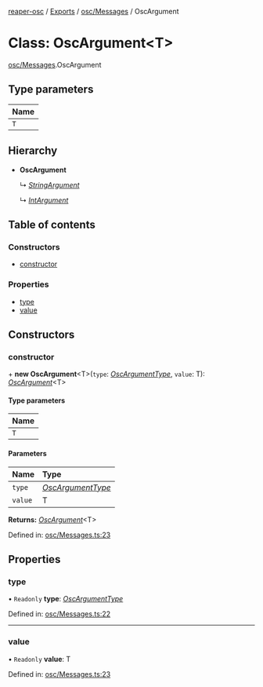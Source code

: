 [reaper-osc](../README.md) / [Exports](../modules.md) / [osc/Messages](../modules/osc_messages.md) / OscArgument

# Class: OscArgument<T\>

[osc/Messages](../modules/osc_messages.md).OscArgument

## Type parameters

| Name |
| :------ |
| `T` |

## Hierarchy

- **OscArgument**

  ↳ [*StringArgument*](osc_messages.stringargument.md)

  ↳ [*IntArgument*](osc_messages.intargument.md)

## Table of contents

### Constructors

- [constructor](osc_messages.oscargument.md#constructor)

### Properties

- [type](osc_messages.oscargument.md#type)
- [value](osc_messages.oscargument.md#value)

## Constructors

### constructor

\+ **new OscArgument**<T\>(`type`: [*OscArgumentType*](../enums/osc_messages.oscargumenttype.md), `value`: T): [*OscArgument*](osc_messages.oscargument.md)<T\>

#### Type parameters

| Name |
| :------ |
| `T` |

#### Parameters

| Name | Type |
| :------ | :------ |
| `type` | [*OscArgumentType*](../enums/osc_messages.oscargumenttype.md) |
| `value` | T |

**Returns:** [*OscArgument*](osc_messages.oscargument.md)<T\>

Defined in: [osc/Messages.ts:23](https://github.com/LykaiosNZ/reaper-osc.js/blob/7ba97a3/src/osc/Messages.ts#L23)

## Properties

### type

• `Readonly` **type**: [*OscArgumentType*](../enums/osc_messages.oscargumenttype.md)

Defined in: [osc/Messages.ts:22](https://github.com/LykaiosNZ/reaper-osc.js/blob/7ba97a3/src/osc/Messages.ts#L22)

___

### value

• `Readonly` **value**: T

Defined in: [osc/Messages.ts:23](https://github.com/LykaiosNZ/reaper-osc.js/blob/7ba97a3/src/osc/Messages.ts#L23)

